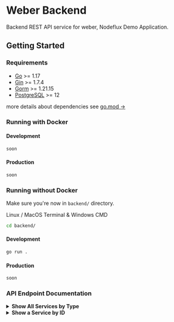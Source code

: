 # Weber Backend
Backend REST API service for weber, Nodeflux Demo Application.

## Getting Started
### Requirements
- [Go](https://golang.org/doc/install) >= 1.17
- [Gin](https://github.com/gin-gonic/gin) >= 1.7.4
- [Gorm](https://gorm.io/index.html) >= 1.21.15
- [PostgreSQL](https://www.postgresql.org/download/) >= 12

more details about dependencies see [go.mod &rarr;](https://github.com/nodefluxio/weber/blob/main/backend/go.mod)

### Running with Docker
#### Development
```sh
soon
```
#### Production
```sh
soon
```
### Running without Docker
Make sure you're now in `backend/` directory.

Linux / MacOS Terminal & Windows CMD
```sh
cd backend/
```
#### Development
```sh
go run .
```
#### Production
```sh
soon
```

### API Endpoint Documentation
<details>
<summary><b>Show All Services by Type</b></summary>
Return json data about all Services by type.

- **URL**
    
    `/services?type=`
- **Method**

    `GET`
- **URL Param**

    **Required**

    `?type=analytic`

    `?type=solution`
    
    `?type=innovation`
- **Sample Success Response**

    **Code**: 200 OK
```json
{
    "data": [
        {
            "id": 1,
            "type": "analytic",
            "slug": "face-recognition",
            "name": "Face Recognition",
            "short_description": "Face Recoginition Description",
            "long_description": "Face Recoginition Descriptiooooooooooonnnnnnnnnnnnnn",
            "thumbnail": "face-recognition.jpeg",
            "created_at": "2021-10-07T13:36:26.892822+07:00",
            "updated_at": "2021-10-07T13:36:26.892822+07:00"
        }
    ],
    "message": "Get all analytics service success",
    "ok": true
}
```

- **Data Type Attributes**
```json
{
    "data": [
        {
            "id": integer,
            "type": string,
            "slug": string,
            "name": string,
            "short_description": string,
            "long_description": string,
            "thumbnail": string,
            "created_at": string,
            "updated_at": string
        }
    ],
    "message": string,
    "ok": boolean
}
```

- **Sample Error Response**

    **Code**: 400 Bad Request
```json
{
    "message": "Value of argument 'type' is not recognized.",
    "ok": false
}
```
OR
```json
{
    "message": "Expected 1 argument 'type'.",
    "ok": false
}
```
</details>

<details>
<summary><b>Show a Service by ID</b></summary>
Return json data about a Service by ID.

- **URL**
    
    `/services/:id`
- **Method**

    `GET`
- **URL Param**

    **Required**

    `id` type `integer`
- **Sample Success Response**

    **Code**: 200 OK
```json
{
    "data": {
        "id": 6,
        "type": "innovation",
        "slug": "car-damage",
        "name": "Car Damage Detection",
        "short_description": "Car Damage Detection Description",
        "long_description": "Car Damage Detection Descriptiooooooooooonnnnnnnnnnnnnn",
        "thumbnail": "car-damage.jpeg",
        "created_at": "2021-10-08T23:13:28.755551+07:00",
        "updated_at": "2021-10-08T23:13:28.755551+07:00"
    },
    "message": "Get service by id=6 success",
    "ok": true
}
```

- **Data Type Attributes**
```json
{
    "data": [
        {
            "id": integer,
            "type": string,
            "slug": string,
            "name": string,
            "short_description": string,
            "long_description": string,
            "thumbnail": string,
            "created_at": string,
            "updated_at": string
        }
    ],
    "message": string,
    "ok": boolean
}
```

- **Sample Error Response**

    **Code**: 404 Not Found
```json
{
    "message": "Record not found",
    "ok": false
}
```
</details>
